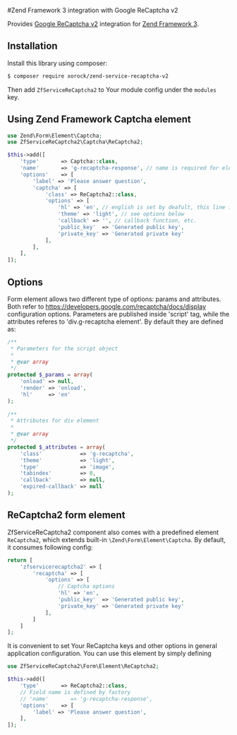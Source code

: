 #Zend Framework 3 integration with Google ReCaptcha v2

Provides [Google ReCaptcha v2](https://www.google.com/recaptcha/intro/index.html) integration for
[Zend Framework 3](https://github.com/zendframework/zendframework).

## Installation

Install this library using composer:

```bash
$ composer require xorock/zend-service-recaptcha-v2
```

Then add `ZfServiceReCaptcha2` to Your module config under the `modules` key.

## Using Zend Framework Captcha element

```php
use Zend\Form\Element\Captcha;
use ZfServiceReCaptcha2\Captcha\ReCaptcha2;

$this->add([
    'type'       => Captcha::class,
    'name'       => 'g-recaptcha-response', // name is required for element to be validated
    'options'    => [
        'label' => 'Please answer question',
        'captcha' => [
            'class' => ReCaptcha2::class,
            'options' => [
                'hl' => 'en', // english is set by deafult, this line is not required
                'theme' => 'light', // see options below
                'callback' => '', // callback function, etc.
                'public_key'  => 'Generated public key',
                'private_key' => 'Generated private key'
            ],
        ],
    ],
]);
```

## Options

Form element allows two different type of options: params and attributes. Both refer to https://developers.google.com/recaptcha/docs/display configuration options.
Parameters are published inside 'script' tag, while the attributes referes to 'div.g-recaptcha element'. By default they are defined as:

```php
/**
 * Parameters for the script object
 *
 * @var array
 */
protected $_params = array(
    'onload' => null,
    'render' => 'onload',
    'hl'     => 'en'
);
    
/**
 * Attributes for div element
 *
 * @var array
 */
protected $_attributes = array(
    'class'            => 'g-recaptcha',
    'theme'            => 'light',
    'type'             => 'image',
    'tabindex'         => 0,
    'callback'         => null,
    'expired-callback' => null
);
```

## ReCaptcha2 form element

ZfServiceReCaptcha2 component also comes with a predefined element `ReCaptcha2`, which extends built-in `\Zend\Form\Element\Captcha`.
By default, it consumes following config:

```php
return [
    'zfservicerecaptcha2' => [
        'recaptcha' => [
            'options' => [
                // Captcha options
                'hl' => 'en',
                'public_key'  => 'Generated public key',
                'private_key' => 'Generated private key'
            ],
        ]
    ]
];
```

It is convenient to set Your ReCaptcha keys and other options in general application configuration.
You can use this element by simply defining

```php
use ZfServiceReCaptcha2\Form\Element\ReCaptcha2;

$this->add([
    'type'       => ReCaptcha2::class,
    // Field name is defined by factory
    // 'name'       => 'g-recaptcha-response', 
    'options'    => [
        'label' => 'Please answer question',
    ],
]);
```

